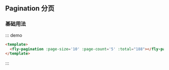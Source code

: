 <script>
module.exports = {
    data(){
        return {

        }
    }
}
</script>

## Pagination 分页

### 基础用法

::: demo
```html
<template>
  <fly-pagination :page-size='10' :page-count='5' :total="188"></fly-pagination>
</template>
```
:::